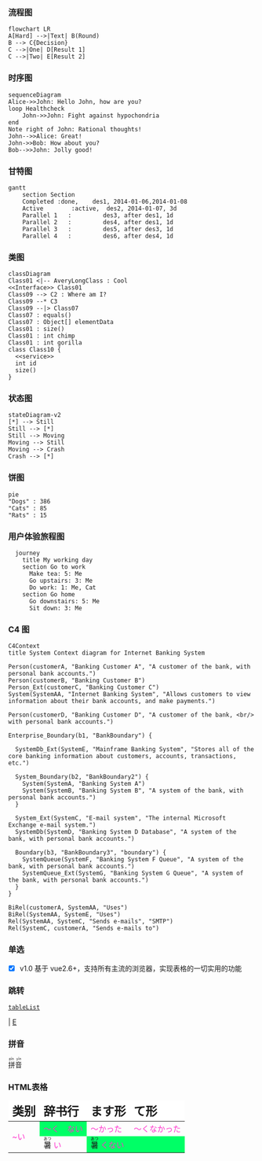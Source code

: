 ### 流程图

```mermaid
flowchart LR
A[Hard] -->|Text| B(Round)
B --> C{Decision}
C -->|One| D[Result 1]
C -->|Two| E[Result 2]
```

### 时序图

```mermaid
sequenceDiagram
Alice->>John: Hello John, how are you?
loop Healthcheck
    John->>John: Fight against hypochondria
end
Note right of John: Rational thoughts!
John-->>Alice: Great!
John->>Bob: How about you?
Bob-->>John: Jolly good!
```

### 甘特图

```mermaid
gantt
    section Section
    Completed :done,    des1, 2014-01-06,2014-01-08
    Active        :active,  des2, 2014-01-07, 3d
    Parallel 1   :         des3, after des1, 1d
    Parallel 2   :         des4, after des1, 1d
    Parallel 3   :         des5, after des3, 1d
    Parallel 4   :         des6, after des4, 1d
```



### 类图

```mermaid
classDiagram
Class01 <|-- AveryLongClass : Cool
<<Interface>> Class01
Class09 --> C2 : Where am I?
Class09 --* C3
Class09 --|> Class07
Class07 : equals()
Class07 : Object[] elementData
Class01 : size()
Class01 : int chimp
Class01 : int gorilla
class Class10 {
  <<service>>
  int id
  size()
}
```

### 状态图

```mermaid
stateDiagram-v2
[*] --> Still
Still --> [*]
Still --> Moving
Moving --> Still
Moving --> Crash
Crash --> [*]
```

### 饼图

```mermaid
pie
"Dogs" : 386
"Cats" : 85
"Rats" : 15
```

### 用户体验旅程图

```mermaid
  journey
    title My working day
    section Go to work
      Make tea: 5: Me
      Go upstairs: 3: Me
      Do work: 1: Me, Cat
    section Go home
      Go downstairs: 5: Me
      Sit down: 3: Me
```

### C4 图

```mermaid
C4Context
title System Context diagram for Internet Banking System

Person(customerA, "Banking Customer A", "A customer of the bank, with personal bank accounts.")
Person(customerB, "Banking Customer B")
Person_Ext(customerC, "Banking Customer C")
System(SystemAA, "Internet Banking System", "Allows customers to view information about their bank accounts, and make payments.")

Person(customerD, "Banking Customer D", "A customer of the bank, <br/> with personal bank accounts.")

Enterprise_Boundary(b1, "BankBoundary") {

  SystemDb_Ext(SystemE, "Mainframe Banking System", "Stores all of the core banking information about customers, accounts, transactions, etc.")

  System_Boundary(b2, "BankBoundary2") {
    System(SystemA, "Banking System A")
    System(SystemB, "Banking System B", "A system of the bank, with personal bank accounts.")
  }

  System_Ext(SystemC, "E-mail system", "The internal Microsoft Exchange e-mail system.")
  SystemDb(SystemD, "Banking System D Database", "A system of the bank, with personal bank accounts.")

  Boundary(b3, "BankBoundary3", "boundary") {
    SystemQueue(SystemF, "Banking System F Queue", "A system of the bank, with personal bank accounts.")
    SystemQueue_Ext(SystemG, "Banking System G Queue", "A system of the bank, with personal bank accounts.")
  }
}

BiRel(customerA, SystemAA, "Uses")
BiRel(SystemAA, SystemE, "Uses")
Rel(SystemAA, SystemC, "Sends e-mails", "SMTP")
Rel(SystemC, customerA, "Sends e-mails to")
```

### 单选

* [x] v1.0 基于 vue2.6+，支持所有主流的浏览器，实现表格的一切实用的功能

### 跳转

[`tableList`](JS.md)

  | [E](JS.md)

### 拼音

<ruby>拼音<rt>pīn yīn</rt></ruby>

### HTML表格

<table>
    <thead>
        <tr>
            <td bgcolor=#FFFFFF>
                <b><font size = 5 >类别</font></b>
            </td>
            <td bgcolor=#FFFFFF>
                <b><font size = 5 >辞书行</font></b>
            </td>
            <td bgcolor=#FFFFFF>
                <b><font size = 5 >ます形</font></b>
            </td>
            <td bgcolor=#FFFFFF rowspan="2">
                <b><font size = 5 >て形</font></b>
            </td>
        </tr>
    </thead>
    <tbody>
        <tr>
            <td  rowspan="2"><font color=#FF33CC>~い</font ></td>
            <td bgcolor=#00FF66><font color=#FF33CC>～く　ない</font ></td>
            <td><font color=#FF33CC>～かった</font ></td>
            <td><font color=#FF33CC>～くなかった</font ></td>
        </tr>
        <tr>
            <td>
                <ruby>暑<rt>あつ</rt></ruby>
                <font color=#FF33CC>い</font >
            </td>
            <td colspan="2" bgcolor=#00FF66>
                <ruby>暑<rt>あつ</rt></ruby>
                <font color=#FF33CC>くない</font >
            </td>
        </tr>
    </tbody>
</table>